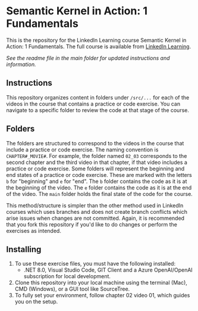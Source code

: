 # Semantic Kernel in Action: 1 Fundamentals
This is the repository for the LinkedIn Learning course Semantic Kernel in Action: 1 Fundamentals. 
The full course is available from [LinkedIn Learning][lil-course-url].

_See the readme file in the main folder for updated instructions and information._

## Instructions
This repository organizes content in folders under `/src/...` for each of the videos in the course that contains a practice or code exercise. 
You can navigate to a specific folder to review the code at that stage of the course.


## Folders
The folders are structured to correspond to the videos in the course that include a practice or code exercise. The naming convention is `CHAPTER#_MOVIE#`. For example, the folder named `02_03` corresponds to the second chapter and the third video in that chapter, if that video includes a practice or code exercise.
Some folders will represent the beginning and end states of a practice or code exercise. These are marked with the letters `b` for "beginning" and `e` for "end". The `b` folder contains the code as it is at the beginning of the video. The `e` folder contains the code as it is at the end of the video. The `main` folder holds the final state of the code for the course.

This method/structure is simpler than the other method used in LinkedIn courses which uses branches and does not create branch conflicts which arise issues when changes are not committed.
Again, it is recommended that you fork this repository if you'd like to do changes or perform the exercises as intended.

## Installing
1. To use these exercise files, you must have the following installed:
	- .NET 8.0, Visual Studio Code, GIT Client and a Azure OpenAI/OpenAI subscription for local development.
2. Clone this repository into your local machine using the terminal (Mac), CMD (Windows), or a GUI tool like SourceTree.
3. To fully set your environment, follow chapter 02 video 01, which guides you on the setup.


[0]: # (Replace these placeholder URLs with actual course URLs)

[lil-course-url]: https://www.linkedin.com/learning/
[lil-thumbnail-url]: http://
